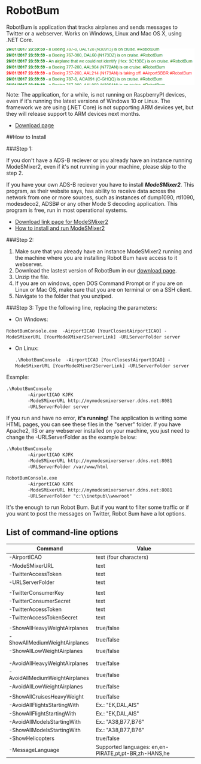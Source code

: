 # RobotBum
RobotBum is application that tracks airplanes and sends messages to Twitter or a webserver. Works on Windows, Linux and Mac OS X, using .NET Core.

![alt tag](https://github.com/Liques/RobotBum/raw/master/example.PNG)


Note: The application, for a while, is not running on RaspberryPI devices, even if it's running the latest versions of Windows 10 or Linux. The framework we are using (.NET Core) is not supporting ARM devices yet, but they will release support to ARM devices next months.

 - [Download page](https://github.com/Liques/RobotBum/releases)

##How to Install

###Step 1: 

If you don't have a ADS-B reciever or you already have an instance running ModeSMixer2, even if it's not running in your machine, please skip to the step 2.

If you have your own ADS-B reciever you have to install ***ModeSMixer2***. This program, as their website says, has ability to receive data across the network from one or more sources, such as instances of dump1090, rtl1090, modesdeco2, ADSB# or any other Mode S decoding application. This program is free, run in most operational systems. 

- [Download link page for ModeSMixer2](http://xdeco.org/?page_id=30)
- [How to install and run ModeSMixer2](http://xdeco.org/?page_id=48)

###Step 2: 

1. Make sure that you already have an instance ModeSMixer2 running and the machine where you are installing Robot Bum have access to it webserver.
2. Download the lastest version of RobotBum in our [download page](https://github.com/Liques/RobotBum/releases). 
3. Unzip the file.
4. If you are on windows, open DOS Command Prompt or if you are on Linux or Mac OS, make sure that you are on terminal or on a SSH client.
5. Navigate to the folder that you unziped.

###Step 3: 
Type the following line, replacing the parameters:
  - On Windows:
  
  ```
  RobotBumConsole.exe  -AirportICAO [YourClosestAirportICAO] -ModeSMixerURL [YourModeXMixer2ServerLink] -URLServerFolder server
  ```
  
  - On Linux:
    ```
    .\RobotBumConsole  -AirportICAO [YourClosestAirportICAO] -ModeSMixerURL [YourModeXMixer2ServerLink] -URLServerFolder server
    ```

Example:
```
.\RobotBumConsole 
        -AirportICAO KJFK 
        -ModeSMixerURL http://mymodesmixerserver.ddns.net:8081 
        -URLServerFolder server
```

If you run and have no error, **it's running!** The application is writing some HTML pages, you can see these files in the "server" folder. If you have Apache2, IIS or any webserver installed on your machine, you just need to change the -URLServerFolder as the example below:

```
.\RobotBumConsole  
        -AirportICAO KJFK 
        -ModeSMixerURL http://mymodesmixerserver.ddns.net:8081 
        -URLServerFolder /var/www/html 
```


```
RobotBumConsole.exe  
        -AirportICAO KJFK 
        -ModeSMixerURL http://mymodesmixerserver.ddns.net:8081 
        -URLServerFolder "c:\\inetpub\\wwwroot"
```

It's the enough to run Robot Bum. But if you want to filter some traffic or if you want to post the messages on Twitter, Robot Bum have a lot options.

## List of command-line options

|     Command                              |Value| 
|---------------------------------|--------------------------------------------------------| 
|  -AirportICAO            | text (four characters)                                             | 
|  -ModeSMixerURL         | text                                             | 
|  -TwitterAccessToken            | text                                             | 
|  -URLServerFolder               | text                                             |
|                        |                                                   | 
|  -TwitterConsumerKey            | text                                             | 
|  -TwitterConsumerSecret         | text                                             | 
|  -TwitterAccessToken            | text                                             | 
|  -TwitterAccessTokenSecret      | text                                             |  
|                                 |                                                        | 
|  -ShowAllHeavyWeightAirplanes   | true/false                                             | 
|  -ShowAllMediumWeightAirplanes  | true/false                                             | 
|  -ShowAllLowWeightAirplanes     | true/false                                             | 
|                                 |                                                        | 
|                                 |                                                        | 
|  -AvoidAllHeavyWeightAirplanes  | true/false                                             | 
|  -AvoidAllMediumWeightAirplanes | true/false                                             | 
|  -AvoidAllLowWeightAirplanes    | true/false                                             | 
|                                 |                                                        | 
|  -ShowAllCruisesHeavyWeight     | true/false                                             | 
|  -AvoidAllFlightsStartingWith   | Ex.: "EK,DAL,AIS"                                | 
|  -ShowAllFlightStartingWith     | Ex.: "EK,DAL,AIS"                                | 
|  -AvoidAllModelsStartingWith    | Ex.: "A38,B77,B76"                               | 
|  -ShowAllModelsStartingWith     | Ex.: "A38,B77,B76"                               | 
|  -ShowHelicopters               | true/false                                             | 
|  -MessageLanguage               |  Supported languages: en,en-PIRATE,pt,pt-BR,zh-HANS,he | 
